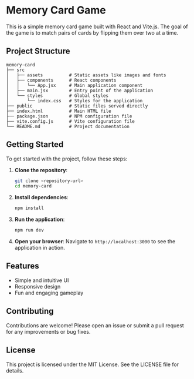# Memory Card Game

This is a simple memory card game built with React and Vite.js. The goal of the game is to match pairs of cards by flipping them over two at a time.

## Project Structure

```
memory-card
├── src
│   ├── assets          # Static assets like images and fonts
│   ├── components      # React components
│   │   └── App.jsx     # Main application component
│   ├── main.jsx        # Entry point of the application
│   └── styles          # Global styles
│       └── index.css   # Styles for the application
├── public              # Static files served directly
├── index.html          # Main HTML file
├── package.json        # NPM configuration file
├── vite.config.js      # Vite configuration file
└── README.md           # Project documentation
```

## Getting Started

To get started with the project, follow these steps:

1. **Clone the repository**:
   ```bash
   git clone <repository-url>
   cd memory-card
   ```

2. **Install dependencies**:
   ```bash
   npm install
   ```

3. **Run the application**:
   ```bash
   npm run dev
   ```

4. **Open your browser**:
   Navigate to `http://localhost:3000` to see the application in action.

## Features

- Simple and intuitive UI
- Responsive design
- Fun and engaging gameplay

## Contributing

Contributions are welcome! Please open an issue or submit a pull request for any improvements or bug fixes.

## License

This project is licensed under the MIT License. See the LICENSE file for details.